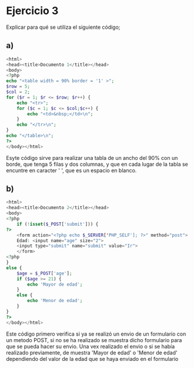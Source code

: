# Ejercicio 3
Explicar para qué se utiliza el siguiente código;

## a)


```php
<html>
<head><title>Documento 1</title></head>
<body>
<?php
echo "<table width = 90% border = '1' >";
$row = 5;
$col = 2;
for ($r = 1; $r <= $row; $r++) {
    echo "<tr>";
    for ($c = 1; $c <= $col;$c++) {
        echo "<td>&nbsp;</td>\n";
    }   
    echo "</tr>\n";
}
echo "</table>\n";
?>
</body></html>
```

Esyte código sirve para realizar una tabla de un ancho del 90% con un borde, que tenga 5 filas y dos columnas, y que en cada lugar de la tabla se encuntre en caracter '&nbsp;', que es un espacio en blanco.

## b)

```php
<html>
<head><title>Documento 2</title></head>
<body>
<?php
    if (!isset($_POST['submit'])) {
?>
    <form action="<?php echo $_SERVER['PHP_SELF']; ?>" method="post">
    Edad: <input name="age" size="2">
    <input type="submit" name="submit" value="Ir">
    </form>
<?php
}
else {
    $age = $_POST['age'];
    if ($age >= 21) {
        echo 'Mayor de edad';
    }
    else {
        echo 'Menor de edad';
    }
}
?>
</body></html>
```

Este código primero verifica si ya se realizó un envio de un formulario con un metodo POST, si no se ha realizado se muestra dicho formulario para que se pueda hacer su envio.
Una vex realizado el envio o si se había realizado previamente, de muestra 'Mayor de edad' o 'Menor de edad' dependiendo del valor de la edad que se haya enviado en el formulario